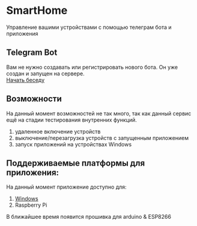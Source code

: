 # SmartHome
Управление вашими устройствами с помощью телеграм бота и приложения

## Telegram Bot
Вам не нужно создавать или регистрировать нового бота. Он уже создан и запущен на сервере.  
[Начать беседу](https://t.me/tsmarthomebot)

## Возможности
На данный момент возможностей не так много, так как данный сервис ещё на стадии тестирования внутренних функций.

1) удаленное включение устройств
2) выключение/перезагрузка устройств с запущенным приложением
3) запуск приложений на устройствах Windows

## Поддерживаемые платформы для приложения:
На данный момент приложение доступно для:  
1. [Windows](https://github.com/zeinlol/SmartHome/raw/main/SmartHome.exe)
2. Raspberry Pi

В ближайшее время появится прошивка для arduino & ESP8266
